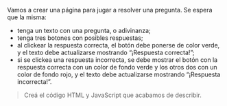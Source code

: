 Vamos a crear una página para jugar a resolver una pregunta. Se espera que la misma:
- tenga un texto con una pregunta, o adivinanza;
- tenga tres botones con posibles respuestas;
- al clickear la respuesta correcta, el botón debe ponerse de color verde, y el texto debe actualizarse mostrando “¡Respuesta correcta!”;
- si se clickea una respuesta incorrecta, se debe  mostrar el botón con la respuesta correcta con un color de fondo verde y los otros dos con un color de fondo rojo, y el texto debe actualizarse mostrando “¡Respuesta incorrecta!”.

> Creá el código HTML y JavaScript que acabamos de describir.